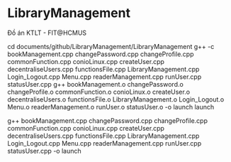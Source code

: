 # LibraryManagement
Đồ án KTLT - FIT@HCMUS


cd documents/github/LibraryManagement/LibraryManagement
g++ -c bookManagement.cpp changePassword.cpp changeProfile.cpp commonFunction.cpp conioLinux.cpp createUser.cpp decentraliseUsers.cpp functionsFile.cpp LibraryManagement.cpp Login_Logout.cpp Menu.cpp readerManagement.cpp runUser.cpp statusUser.cpp
g++ bookManagement.o changePassword.o changeProfile.o commonFunction.o conioLinux.o createUser.o decentraliseUsers.o functionsFile.o LibraryManagement.o Login_Logout.o Menu.o readerManagement.o runUser.o statusUser.o -o launch
launch



g++ bookManagement.cpp changePassword.cpp changeProfile.cpp commonFunction.cpp conioLinux.cpp createUser.cpp decentraliseUsers.cpp functionsFile.cpp LibraryManagement.cpp Login_Logout.cpp Menu.cpp readerManagement.cpp runUser.cpp statusUser.cpp -o launch
